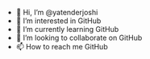 - 👋 Hi, I’m @yatenderjoshi
- 👀 I’m interested in GitHub
- 🌱 I’m currently learning GitHub
- 💞️ I’m looking to collaborate on GitHub
- 📫 How to reach me GitHub

<!---
yatenderjoshi/yatenderjoshi is a ✨ special ✨ repository because its `README.md` (this file) appears on your GitHub profile.
You can click the Preview link to take a look at your changes.
--->
